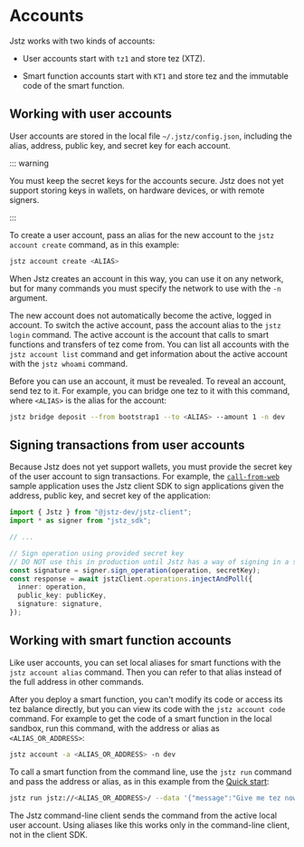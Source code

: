 # Accounts

Jstz works with two kinds of accounts:

- User accounts start with `tz1` and store tez (XTZ).

- Smart function accounts start with `KT1` and store tez and the immutable code of the smart function.

## Working with user accounts

User accounts are stored in the local file `~/.jstz/config.json`, including the alias, address, public key, and secret key for each account.

::: warning

You must keep the secret keys for the accounts secure.
Jstz does not yet support storing keys in wallets, on hardware devices, or with remote signers.

:::

To create a user account, pass an alias for the new account to the `jstz account create` command, as in this example:

```bash
jstz account create <ALIAS>
```

When Jstz creates an account in this way, you can use it on any network, but for many commands you must specify the network to use with the `-n` argument.

The new account does not automatically become the active, logged in account.
To switch the active account, pass the account alias to the `jstz login` command.
The active account is the account that calls to smart functions and transfers of tez come from.
You can list all accounts with the `jstz account list` command and get information about the active account with the `jstz whoami` command.

Before you can use an account, it must be revealed.
To reveal an account, send tez to it.
For example, you can bridge one tez to it with this command, where `<ALIAS>` is the alias for the account:

```bash
jstz bridge deposit --from bootstrap1 --to <ALIAS> --amount 1 -n dev
```

## Signing transactions from user accounts

Because Jstz does not yet support wallets, you must provide the secret key of the user account to sign transactions.
For example, the [`call-from-web`](https://github.com/jstz-dev/jstz/tree/main/examples/call-from-web) sample application uses the Jstz client SDK to sign applications given the address, public key, and secret key of the application:

```typescript
import { Jstz } from "@jstz-dev/jstz-client";
import * as signer from "jstz_sdk";

// ...

// Sign operation using provided secret key
// DO NOT use this in production until Jstz has a way of signing in a secure manner
const signature = signer.sign_operation(operation, secretKey);
const response = await jstzClient.operations.injectAndPoll({
  inner: operation,
  public_key: publicKey,
  signature: signature,
});
```

## Working with smart function accounts

Like user accounts, you can set local aliases for smart functions with the `jstz account alias` command.
Then you can refer to that alias instead of the full address in other commands.

After you deploy a smart function, you can't modify its code or access its tez balance directly, but you can view its code with the `jstz account code` command.
For example to get the code of a smart function in the local sandbox, run this command, with the address or alias as `<ALIAS_OR_ADDRESS>`:

```bash
jstz account -a <ALIAS_OR_ADDRESS> -n dev
```

To call a smart function from the command line, use the `jstz run` command and pass the address or alias, as in this example from the [Quick start](/quick_start):

```bash
jstz run jstz://<ALIAS_OR_ADDRESS>/ --data '{"message":"Give me tez now."}' -n dev
```

The Jstz command-line client sends the command from the active local user account.
Using aliases like this works only in the command-line client, not in the client SDK.
